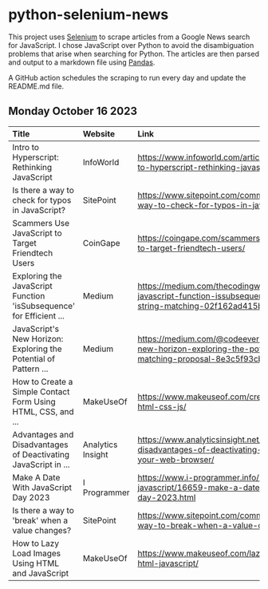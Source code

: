 # python-selenium-news

This project uses [Selenium](https://www.seleniumhq.org/) to scrape articles from a Google News search for JavaScript.
I chose JavaScript over Python to avoid the disambiguation problems that arise when searching for Python.
The articles are then parsed and output to a markdown file using [Pandas](https://pandas.pydata.org/).

A GitHub action schedules the scraping to run every day and update the README.md file.

## Monday October 16 2023


| Title                                                               | Website           | Link                                                                                                                         |
|:--------------------------------------------------------------------|:------------------|:-----------------------------------------------------------------------------------------------------------------------------|
| Intro to Hyperscript: Rethinking JavaScript                         | InfoWorld         | https://www.infoworld.com/article/3708109/intro-to-hyperscript-rethinking-javascript.html                                    |
| Is there a way to check for typos in JavaScript?                    | SitePoint         | https://www.sitepoint.com/community/t/is-there-a-way-to-check-for-typos-in-javascript/428971                                 |
| Scammers Use JavaScript to Target Friendtech Users                  | CoinGape          | https://coingape.com/scammers-use-javascript-to-target-friendtech-users/                                                     |
| Exploring the JavaScript Function 'isSubsequence' for Efficient ... | Medium            | https://medium.com/thecodingway/exploring-the-javascript-function-issubsequence-for-efficient-string-matching-02f162ad415b   |
| JavaScript's New Horizon: Exploring the Potential of Pattern ...    | Medium            | https://medium.com/@codeeverywhere/javascripts-new-horizon-exploring-the-potential-of-pattern-matching-proposal-8e3c5f93cb37 |
| How to Create a Simple Contact Form Using HTML, CSS, and ...        | MakeUseOf         | https://www.makeuseof.com/create-contact-form-html-css-js/                                                                   |
| Advantages and Disadvantages of Deactivating JavaScript in ...      | Analytics Insight | https://www.analyticsinsight.net/advantages-and-disadvantages-of-deactivating-javascript-in-your-web-browser/                |
| Make A Date With JavaScript Day 2023                                | I Programmer      | https://www.i-programmer.info/news/167-javascript/16659-make-a-date-with-javascript-day-2023.html                            |
| Is there a way to 'break' when a value changes?                     | SitePoint         | https://www.sitepoint.com/community/t/is-there-a-way-to-break-when-a-value-changes/428992                                    |
| How to Lazy Load Images Using HTML and JavaScript                   | MakeUseOf         | https://www.makeuseof.com/lazy-load-images-html-javascript/                                                                  |